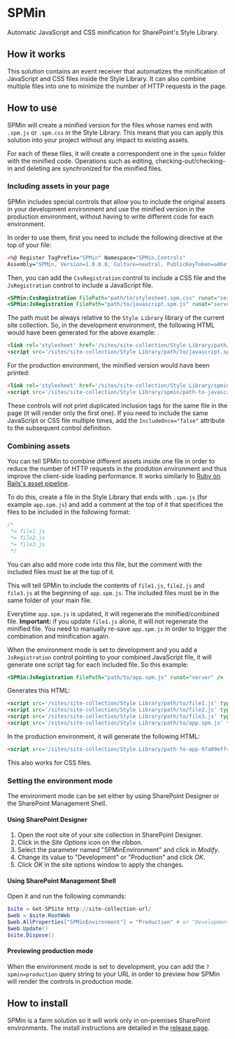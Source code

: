 # SPMin
Automatic JavaScript and CSS minification for SharePoint's Style Library.

## How it works
This solution contains an event receiver that automatizes the minification of JavaScript and CSS files inside the
Style Library. It can also combine multiple files into one to minimize the number of HTTP requests in the page.

## How to use
SPMin will create a minified version for the files whose names end with `.spm.js` or `.spm.css` in the Style Library.
This means that you can apply this solution into your project without any impact to existing assets.

For each of these files, it will create a correspondent one in the `spmin` folder with the minified code. Operations
such as editing, checking-out/checking-in and deleting are synchronized for the minified files.

### Including assets in your page
SPMin includes special controls that allow you to include the original assets in your development environment and use the minified version in the production environment, without having to write different code for each environment.

In order to use them, first you need to include the following directive at the top of your file:

```asp
<%@ Register TagPrefix="SPMin" Namespace="SPMin.Controls"
Assembly="SPMin, Version=1.0.0.0, Culture=neutral, PublicKeyToken=a86ef32346edfcab" %>
```

Then, you can add the `CssRegistration` control to include a CSS file and the `JsRegistration` control to include a JavaScript file.

```asp
<SPMin:CssRegistration FilePath="path/to/stylesheet.spm.css" runat="server" />
<SPMin:JsRegistration FilePath="path/to/javascript.spm.js" runat="server" />
```

The path must be always relative to the `Style Library` library of the current site collection. So, in the development environment, the following HTML would have been generated for the above example:
.
```html
<link rel='stylesheet' href='/sites/site-collection/Style Library/path/to/stylesheet.spm.css' type='text/css' />
<script src='/sites/site-collection/Style Library/path/to/javascript.spm.js' type='text/javascript'></script>
```

For the production environment, the minified version would have been printed:

```html
<link rel='stylesheet' href='/sites/site-collection/Style Library/spmin/path-to-stylesheet-a1d0c6e83f027327d8461063f4ac58a6.css' type='text/css' />
<script src='/sites/site-collection/Style Library/spmin/path-to-javascript-50585be4e3159a71c874c590d2ba12ec.js' type='text/javascript'></script>
```

These controls will not print duplicated inclusion tags for the same file in the page (it will render only the first one). If you need to include the same JavaScript or CSS file multiple times, add the `IncludeOnce="false"` attribute to the subsequent control definition.

### Combining assets

You can tell SPMin to combine different assets inside one file in order to reduce the number of HTTP requests in the prodution environment and thus improve the client-side loading performance. It works similarly to [Ruby on Rails's asset pipeline](https://github.com/rails/sprockets).

To do this, create a file in the Style Library that ends with `.spm.js` (for example `app.spm.js`) and add a comment at the top of it that specifices the files to be included in the following format:

```javascript
/*
 *= file1.js
 *= file2.js
 *= file3.js
 */
```

You can also add more code into this file, but the comment with the included files must be at the top of it.

This will tell SPMin to include the contents of `file1.js`, `file2.js` and `file3.js` at the beginning of `app.spm.js`. The included files must be in the same folder of your main file.

Everytime `app.spm.js` is updated, it will regenerate the minified/combined file. **Important:** if you update `file1.js` alone, it will not regenerate the minified file. You need to manually re-save `app.spm.js` in order to trigger the combination and minification again.

When the environment mode is set to development and you add a `JsRegistration` control pointing to your combined JavaScript file, it will generate one script tag for each included file. So this example:

```asp
<SPMin:JsRegistration FilePath="path/to/app.spm.js" runat="server" />
```

Generates this HTML:

```html
<script src='/sites/site-collection/Style Library/path/to/file1.js' type='text/javascript'></script>
<script src='/sites/site-collection/Style Library/path/to/file2.js' type='text/javascript'></script>
<script src='/sites/site-collection/Style Library/path/to/file3.js' type='text/javascript'></script>
<script src='/sites/site-collection/Style Library/path/to/app.spm.js' type='text/javascript'></script>
```

In the production environment, it will generate the following HTML:

```html
<script src='/sites/site-collection/Style Library/path-to-app-97a09effc0f30fd401372dce6c3a64c6.js' type='text/javascript'></script>
```

This also works for CSS files.

### Setting the environment mode

The environment mode can be set either by using SharePoint Designer or the SharePoint Management Shell.

#### Using SharePoint Designer

1. Open the root site of your site collection in SharePoint Designer.
2. Click in the *Site Options* icon on the ribbon.
3. Select the parameter named "SPMinEnvironment" and click in *Modify*.
4. Change its value to "Development" or "Production" and click *OK*.
5. Click *OK* in the site options window to apply the changes.

#### Using SharePoint Management Shell

Open it and run the following commands:

```powershell
$site = Get-SPSite http://site-collection-url/
$web = $site.RootWeb
$web.AllProperties["SPMinEnvironment"] = "Production" # or "Development"
$web.Update()
$site.Dispose()
```

#### Previewing production mode
When the environment mode is set to development, you can add the `?spmin=production` query string to your URL in order to preview how SPMin will render the controls in production mode.

## How to install
SPMin is a farm solution so it will work only in on-premises SharePoint environments. The install instructions are detailed in the [release page](https://github.com/ghsehn/SPMin/releases/latest).
